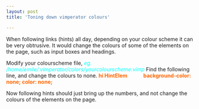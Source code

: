 ```yaml
---
layout: post
title: 'Toning down vimperator colours'

---
```


When following links (hints) all day, depending on your colour scheme it can be very obtrusive.
It would change the colours of some of the elements on the page, such as input boxes and headings.

Modify your colourscheme file, <span style="color: #00ffff;"><em>eg. /home/emile/.vimperator/colors/yourcolourscheme.vimp</em></span>
Find the following line, and change the colours to none.
<span style="color: #ff6600;"><strong>hi HintElem             background-color: none; color: none;</strong></span>

Now following hints should just bring up the numbers, and not change the colours of the elements on the page.
